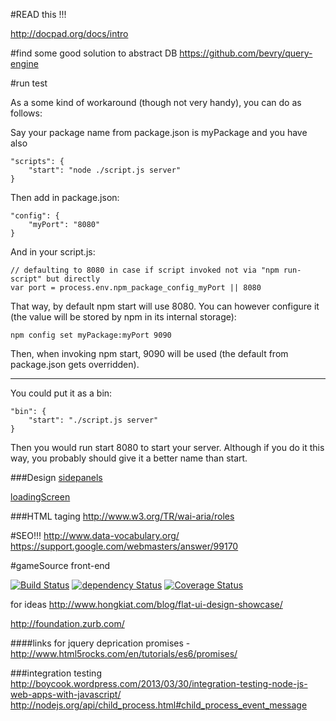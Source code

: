 #READ this !!!

http://docpad.org/docs/intro


#find some good solution to abstract DB
https://github.com/bevry/query-engine

#run test

As a some kind of workaround (though not very handy), you can do as follows:

Say your package name from package.json is myPackage and you have also

```
"scripts": {
    "start": "node ./script.js server"
}
```
Then add in package.json:

```
"config": {
    "myPort": "8080"
}
```

And in your script.js:

```
// defaulting to 8080 in case if script invoked not via "npm run-script" but directly
var port = process.env.npm_package_config_myPort || 8080
```

That way, by default npm start will use 8080. You can however configure it (the value will be stored by npm in its internal storage):

```
npm config set myPackage:myPort 9090
```

Then, when invoking npm start, 9090 will be used (the default from package.json gets overridden).

---------------

You could put it as a bin:

```
"bin": {
    "start": "./script.js server"
}
```

Then you would run start 8080 to start your server. Although if you do it this way, you probably should give it a better name than start.



###Design
[sidepanels](http://foundation.zurb.com/docs/components/offcanvas.html#)

[loadingScreen](https://teamtreehouse.com/forum/html5-page-loading-screen)


###HTML taging
http://www.w3.org/TR/wai-aria/roles

#SEO!!!
http://www.data-vocabulary.org/
https://support.google.com/webmasters/answer/99170

#gameSource front-end

[![Build Status](https://travis-ci.org/justgook/gameSource-public.png)](https://travis-ci.org/justgook/gameSource-public)
[![dependency Status](https://david-dm.org/justgook/gameSource-public.png)](https://david-dm.org/ModelN/backbone.subroute#info=devDependencies)
[![Coverage Status](https://coveralls.io/repos/justgook/gameSource-public/badge.png)](https://coveralls.io/r/chaijs/chai?branch=master)

for ideas http://www.hongkiat.com/blog/flat-ui-design-showcase/

http://foundation.zurb.com/

####links for jquery deprication
promises - http://www.html5rocks.com/en/tutorials/es6/promises/


###integration testing
http://boycook.wordpress.com/2013/03/30/integration-testing-node-js-web-apps-with-javascript/
http://nodejs.org/api/child_process.html#child_process_event_message